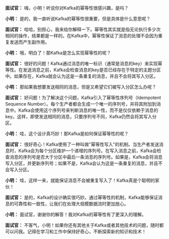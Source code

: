

**面试官：** 嗨，小明！听说你对Kafka的幂等性很感兴趣，是吗？

**小明：** 是的，我一直听说Kafka的幂等性很重要，但是具体是什么意思呢？

**面试官：** 哈哈，别担心，我来给你解释一下。幂等性其实就是指无论执行多少次相同的操作，结果都是一样的。在Kafka中，幂等性保证了消息的处理不会因为重复发送而产生副作用。

**小明：** 哦，明白了！那Kafka是怎么实现幂等性的呢？

**面试官：** 很好的问题！Kafka通过消息的唯一标识（通常是消息的key）来实现幂等性。在发送消息之前，Kafka会检查消息的key是否已经存在于特定的主题分区中。如果存在，Kafka就会认为这是一条重复的消息，并且不会将其写入分区。

**小明：** 那如果我想要发送相同的消息，但是又希望它们被写入分区怎么办呢？

**面试官：** 好问题！为了解决这个问题，Kafka引入了幂等性序列号（Idempotent Sequence Number）。每个生产者都会生成一个唯一的序列号，并将其附加到消息中。Kafka会使用这个序列号来判断消息的唯一性，而不是仅仅依赖于消息的key。这样，即使发送相同的消息，只要序列号不同，Kafka仍然会将其写入分区。

**小明：** 哇，这个设计真巧妙！那Kafka是如何保证幂等性的呢？

**面试官：** 很好奇心！Kafka使用了一种叫做"幂等性写入"的机制。当生产者发送消息时，Kafka会为每个分区维护一个递增的序列号。在写入消息之前，Kafka会检查消息的序列号是否大于分区中最后一条消息的序列号。如果是，Kafka会将消息写入分区，并更新序列号；如果不是，Kafka会认为这是一条重复的消息，并且不会写入分区。

**小明：** 哇，这样一来，就能保证消息不会被重复写入了！Kafka真是个聪明的家伙！

**面试官：** 是的，Kafka的设计确实很巧妙。通过幂等性的机制，Kafka能够保证消息的可靠性和一致性，让我们在处理大规模数据流时更加放心。

**小明：** 面试官，谢谢你的解答！我对Kafka的幂等性有了更深入的理解。

**面试官：** 不客气，小明！如果你还有其他关于Kafka或者其他技术的问题，随时都可以问我。记得在学习和工作中保持好奇心，不断探索新的知识和技术！
